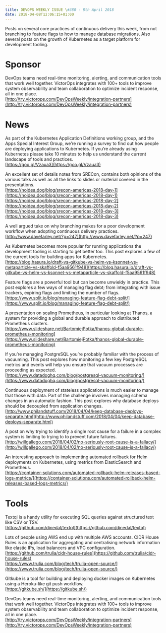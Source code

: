 ```yaml
---
title: DEVOPS WEEKLY ISSUE \#380 - 8th April 2018 
date: 2018-04-08T12:06:15+01:00
---
```


Posts on several core practices of continuous delivery this week, from not branching to feature flags to how to manage database migrations. Also several posts on the growth of Kubernetes as a target platform for development tooling.


Sponsor
======

DevOps teams need real-time monitoring, alerting, and communication tools that work well together. VictorOps integrates with 100+ tools to improve system observability and team collaboration to optimize incident response, all in one place.
<br>[http://try.victorops.com/DevOpsWeekly/integration-partners](http://try.victorops.com/DevOpsWeekly/integration-partners)


News
====

As part of the Kubernetes Application Definitions working group, and the Apps Special Interest Group, we’re running a survey to find out how people are deploying applications to Kubernetes. If you’re already using Kubernetes please take 10 minutes to help us understand the current landscape of tools and practices.
<br>[https://goo.gl/Vzaua3](https://goo.gl/Vzaua3)


An excellent set of details notes from SRECon, contains both opinions of the various talks as well as all the links to slides or material covered in the presentations.
<br>[https://noidea.dog/blog/srecon-americas-2018-day-1](https://noidea.dog/blog/srecon-americas-2018-day-1)
<br>[https://noidea.dog/blog/srecon-americas-2018-day-2](https://noidea.dog/blog/srecon-americas-2018-day-2)
<br>[https://noidea.dog/blog/srecon-americas-2018-day-3](https://noidea.dog/blog/srecon-americas-2018-day-3)


A well argued take on why branching makes for a poor development workflow when adopting continuous delivery practices.
<br>[http://www.davefarley.net/?p=247](http://www.davefarley.net/?p=247)


As Kubernetes becomes more popular for running applications the development tooling is starting to get better too. This post explores a few of the current tools for building apps for Kubernetes.
<br>[https://blog.hasura.io/draft-vs-gitkube-vs-helm-vs-ksonnet-vs-metaparticle-vs-skaffold-f5aa9561f948](https://blog.hasura.io/draft-vs-gitkube-vs-helm-vs-ksonnet-vs-metaparticle-vs-skaffold-f5aa9561f948)


Feature flags are a powerful tool but can become unwieldy in practice. This post explores a few ways of managing flag debt; from integrating with issue trackers, expiring flags and limiting the number of flags.
<br>[https://www.split.io/blog/managing-feature-flag-debt-split/](https://www.split.io/blog/managing-feature-flag-debt-split/)


A presentation on scaling Prometheus, in particular looking at Thanos, a system for providing a global and durable approach to distributed Prometheus clusters.
<br>[https://www.slideshare.net/BartomiejPotka/thanos-global-durable-prometheus-monitoring](https://www.slideshare.net/BartomiejPotka/thanos-global-durable-prometheus-monitoring)


If you’re managing PostgreSQL you’re probably familiar with the process of vacuuming. This post explores how monitoring a few key PostgreSQL metrics and events will help you ensure that vacuum processes are proceeding as expected.
<br>[https://www.datadoghq.com/blog/postgresql-vacuum-monitoring/](https://www.datadoghq.com/blog/postgresql-vacuum-monitoring/)


Continuous deployment of stateless applications is much easier to manage that those with data. Part of the challenge involves managing schema changes in an automatic fashion. This post explores why database deploys should be decoupled from application changes.
<br>[http://www.philandstuff.com/2018/04/04/keep-database-deploys-separate.html](http://www.philandstuff.com/2018/04/04/keep-database-deploys-separate.html)


A post on why trying to identify a single root cause for a failure in a complex system is limiting to trying to to prevent future failures.
<br>[http://willgallego.com/2018/04/02/no-seriously-root-cause-is-a-fallacy/](http://willgallego.com/2018/04/02/no-seriously-root-cause-is-a-fallacy/)


An interesting approach to implementing automated rollback for Helm deployments on Kubernetes, using metrics from ElasticSearch and Prometheus.
<br>[https://container-solutions.com/automated-rollback-helm-releases-based-logs-metrics/](https://container-solutions.com/automated-rollback-helm-releases-based-logs-metrics/)



Tools
=====

Textql is a handy utility for executing SQL queries against structured text like CSV or TSV.
<br>[https://github.com/dinedal/textql](https://github.com/dinedal/textql)


Lots of people using AWS end up with multiple AWS accounts. CIDR House Rules is an application for aggregating and centralising network information like elastic IPs, load balancers and VPC configuration.
<br>[https://github.com/trulia/cidr-house-rules](https://github.com/trulia/cidr-house-rules)
<br>[https://www.trulia.com/blog/tech/trulia-open-source/](https://www.trulia.com/blog/tech/trulia-open-source/)


Gitkube is a tool for building and deploying docker images on Kubernetes using a Heroku-like git push workflow.
<br>[https://gitkube.sh/](https://gitkube.sh/)


DevOps teams need real-time monitoring, alerting, and communication tools that work well together. VictorOps integrates with 100+ tools to improve system observability and team collaboration to optimize incident response, all in one place.
<br>[http://try.victorops.com/DevOpsWeekly/integration-partners](http://try.victorops.com/DevOpsWeekly/integration-partners)




